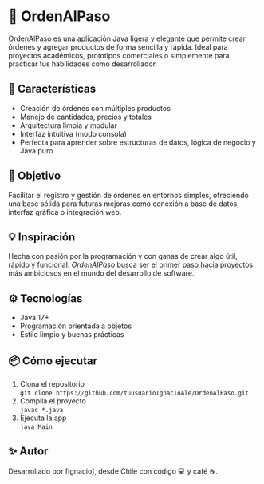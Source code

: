 # 🛒 OrdenAlPaso

OrdenAlPaso es una aplicación Java ligera y elegante que permite crear órdenes y agregar productos de forma sencilla y rápida. Ideal para proyectos académicos, prototipos comerciales o simplemente para practicar tus habilidades como desarrollador.

## 🚀 Características

- Creación de órdenes con múltiples productos
- Manejo de cantidades, precios y totales
- Arquitectura limpia y modular
- Interfaz intuitiva (modo consola)
- Perfecta para aprender sobre estructuras de datos, lógica de negocio y Java puro

## 🎯 Objetivo

Facilitar el registro y gestión de órdenes en entornos simples, ofreciendo una base sólida para futuras mejoras como conexión a base de datos, interfaz gráfica o integración web.

## 💡 Inspiración

Hecha con pasión por la programación y con ganas de crear algo útil, rápido y funcional. *OrdenAlPaso* busca ser el primer paso hacia proyectos más ambiciosos en el mundo del desarrollo de software.

## ⚙️ Tecnologías

- Java 17+
- Programación orientada a objetos
- Estilo limpio y buenas prácticas

## 📦 Cómo ejecutar

1. Clona el repositorio  
   `git clone https://github.com/tuusuarioIgnacioAle/OrdenAlPaso.git`
2. Compila el proyecto  
   `javac *.java`
3. Ejecuta la app  
   `java Main`

## ✨ Autor

Desarrollado por [Ignacio], desde Chile con código 💻 y café ☕.
